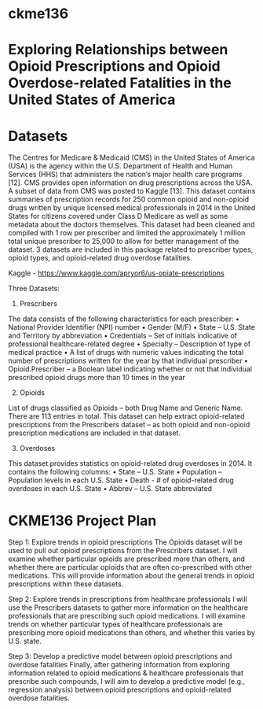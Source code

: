 # ckme136

# Exploring Relationships between Opioid Prescriptions and Opioid Overdose-related Fatalities in the United States of America

# Datasets 

The Centres for Medicare & Medicaid (CMS) in the United States of America (USA) is the agency within the U.S. Department of Health and Human Services (HHS) that administers the nation’s major health care programs [12]. CMS provides open information on drug prescriptions across the USA. A subset of data from CMS was posted to Kaggle [13]. This dataset contains summaries of prescription records for 250 common opioid and non-opioid drugs written by unique licensed medical professionals in 2014 in the United States for citizens covered under Class D Medicare as well as some metadata about the doctors themselves. This dataset had been cleaned and compiled with 1 row per prescriber and limited the approximately 1 million total unique prescriber to 25,000 to allow for better management of the dataset.
3 datasets are included in this package related to prescriber types, opioid types, and opioid-related drug overdose fatalities.

Kaggle - https://www.kaggle.com/apryor6/us-opiate-prescriptions

Three Datasets:

1. Prescribers

The data consists of the following characteristics for each prescriber:
•	National Provider Identifier (NPI) number
•	Gender (M/F)
•	State – U.S. State and Territory by abbreviation
•	Credentials – Set of initials indicative of professional healthcare-related degree
•	Specialty – Description of type of medical practice
•	A list of drugs with numeric values indicating the total number of prescriptions written for the year by that individual prescriber
•	Opioid.Prescriber – a Boolean label indicating whether or not that individual prescribed opioid drugs more than 10 times in the year

2. Opioids

List of drugs classified as Opioids – both Drug Name and Generic Name. There are 113 entries in total. This dataset can help extract opioid-related prescriptions from the Prescribers dataset – as both opioid and non-opioid prescription medications are included in that dataset.

3. Overdoses

This dataset provides statistics on opioid-related drug overdoses in 2014.
It contains the following columns:
•	State – U.S. State 
•	Population – Population levels in each U.S. State 
•	Death - # of opioid-related drug overdoses in each U.S. State
•	Abbrev – U.S. State abbreviated

# CKME136 Project Plan

Step 1: Explore trends in opioid prescriptions
The Opioids dataset will be used to pull out opioid prescriptions from the Prescribers dataset.
I will examine whether particular opioids are prescribed more than others, and whether there are particular opioids that are often co-prescribed with other medications.
This will provide information about the general trends in opioid prescriptions within these datasets.

Step 2: Explore trends in prescriptions from healthcare professionals
I will use the Prescribers datasets to gather more information on the healthcare professionals that are prescribing such opioid medications.
I will examine trends on whether particular types of healthcare professionals are prescribing more opioid medications than others, and whether this varies by U.S. state.

Step 3: Develop a predictive model between opioid prescriptions and overdose fatalities
Finally, after gathering information from exploring information related to opioid medications & healthcare professionals that prescribe such compounds, I will aim to develop a predictive model (e.g., regression analysis) between opioid prescriptions and opioid-related overdose fatalities. 
